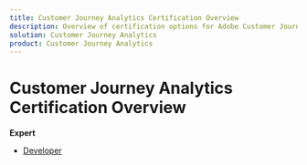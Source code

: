 ```yaml
---
title: Customer Journey Analytics Certification Overview
description: Overview of certification options for Adobe Customer Journey Analytics
solution: Customer Journey Analytics
product: Customer Journey Analytics
---
```

# Customer Journey Analytics Certification Overview

**Expert**

* [Developer](/help/certifications/acja/acja-e-developer.md) <!--AD0-E604-->

<!--
[Renew Certification](/help/certifications/aa/aa-renew.md)
-->
